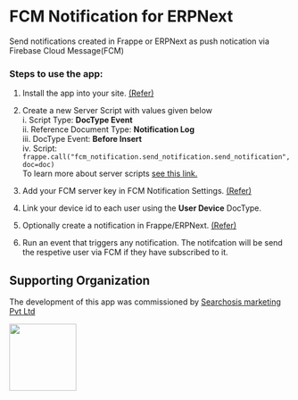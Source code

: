# FCM Notification for ERPNext
Send notifications created in Frappe or ERPNext as push notication via Firebase Cloud Message(FCM)

### Steps to use the app:

1. Install the app into your site. [(Refer)](https://frappeframework.com/docs/v13/user/en/bench/frappe-commands#app-installation)

2. Create a new Server Script with values given below<br />
  i. Script Type: **DocType Event**<br />
  ii. Reference Document Type: **Notification Log**<br />
  iii. DocType Event: **Before Insert**<br />
  iv. Script: `frappe.call("fcm_notification.send_notification.send_notification", doc=doc)`<br />
To learn more about server scripts [see this link.](https://frappeframework.com/docs/v13/user/en/desk/scripting/server-script) 

2. Add your FCM server key in FCM Notification Settings. [(Refer)](https://intercom.help/push-monkey/en/articles/1649592-how-to-set-up-your-fcm-keys-previously-called-gcm)

3. Link your device id to each user using the **User Device** DocType.

4. Optionally create a notification in Frappe/ERPNext. [(Refer)](https://docs.erpnext.com/docs/v12/user/manual/en/setting-up/notifications)

5. Run an event that triggers any notification. The notifcation will be send the respetive user via FCM if they have subscribed to it.


## Supporting Organization

The development of this app was commissioned by [Searchosis marketing Pvt Ltd](searchosis.com)

<img src="https://user-images.githubusercontent.com/246454/152739360-185e022a-3474-4d4a-9c89-5922bad401c0.png" width="120">
